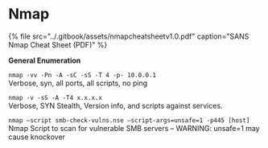 # Nmap

{% file src="../.gitbook/assets/nmapcheatsheetv1.0.pdf" caption="SANS Nmap Cheat Sheet \(PDF\)" %}

**General Enumeration**  
  
`nmap -vv -Pn -A -sC -sS -T 4 -p- 10.0.0.1`   
Verbose, syn, all ports, all scripts, no ping   
  
`nmap -v -sS -A -T4 x.x.x.x`   
Verbose, SYN Stealth, Version info, and scripts against services.   
  
`nmap –script smb-check-vulns.nse –script-args=unsafe=1 -p445 [host]`    
Nmap Script to scan for vulnerable SMB servers – WARNING: unsafe=1 may cause knockover


